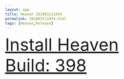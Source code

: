 ```yaml
---
layout: app
title: Heaven 201803211834
permalink: 201803211834.html
tags: [Heaven,Release]
---
```

<div class="pure-g">
    <div class="pure-u-1-1" style="font-size: 4em">
        <a class="pure-button-primary" href="itms-services://?action=download-manifest&url=https%3A%2F%2Flitsungyisigono.github.io%2FTestScript%2Fmanifests%2F201803211834.plist"><i class="fa fa-download" aria-hidden="true"></i>Install Heaven Build: 398</a>
    </div>
</div>